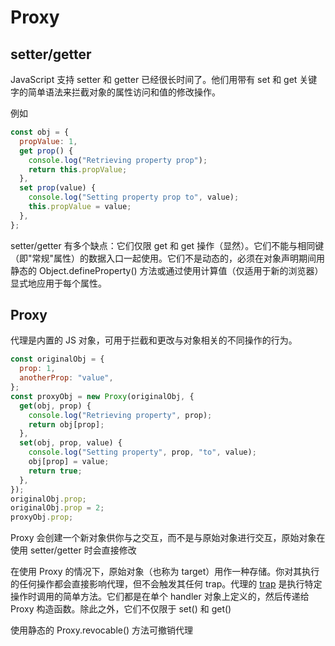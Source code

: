 # Proxy

## setter/getter

JavaScript 支持 setter 和 getter 已经很长时间了。他们用带有 set 和 get 关键字的简单语法来拦截对象的属性访问和值的修改操作。

例如

```javascript
const obj = {
  propValue: 1,
  get prop() {
    console.log("Retrieving property prop");
    return this.propValue;
  },
  set prop(value) {
    console.log("Setting property prop to", value);
    this.propValue = value;
  },
};
```

setter/getter 有多个缺点：它们仅限 get 和 get 操作（显然）。它们不能与相同键（即"常规"属性）的数据入口一起使用。它们不是动态的，必须在对象声明期间用静态的 Object.defineProperty\(\) 方法或通过使用计算值（仅适用于新的浏览器）显式地应用于每个属性。

## Proxy

代理是内置的 JS 对象，可用于拦截和更改与对象相关的不同操作的行为。

```javascript
const originalObj = {
  prop: 1,
  anotherProp: "value",
};
const proxyObj = new Proxy(originalObj, {
  get(obj, prop) {
    console.log("Retrieving property", prop);
    return obj[prop];
  },
  set(obj, prop, value) {
    console.log("Setting property", prop, "to", value);
    obj[prop] = value;
    return true;
  },
});
originalObj.prop;
originalObj.prop = 2;
proxyObj.prop;
```

Proxy 会创建一个新对象供你与之交互，而不是与原始对象进行交互，原始对象在使用 setter/getter 时会直接修改

在使用 Proxy 的情况下，原始对象（也称为 target）用作一种存储。你对其执行的任何操作都会直接影响代理，但不会触发其任何 trap。代理的 [trap](https://developer.mozilla.org/en-US/docs/Web/JavaScript/Reference/Global_Objects/Proxy) 是执行特定操作时调用的简单方法。它们都是在单个 handler 对象上定义的，然后传递给 Proxy 构造函数。除此之外，它们不仅限于 set\(\) 和 get\(\)

使用静态的 Proxy.revocable\(\) 方法可撤销代理

